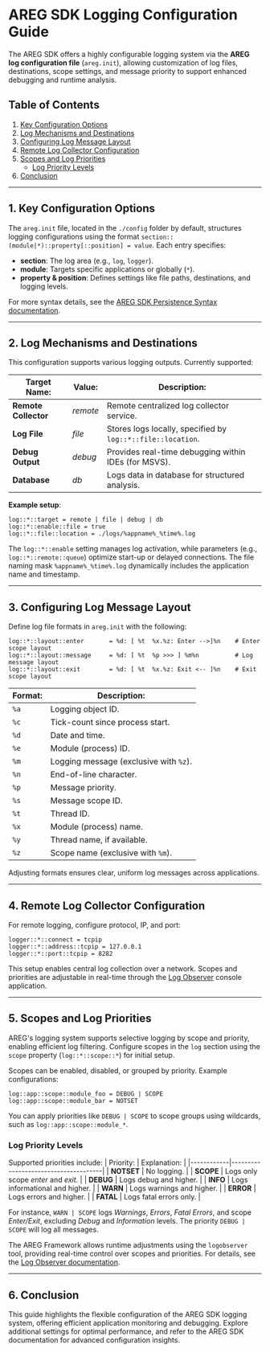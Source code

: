 ﻿# AREG SDK Logging Configuration Guide

The AREG SDK offers a highly configurable logging system via the **AREG log configuration file** (`areg.init`), allowing customization of log files, destinations, scope settings, and message priority to support enhanced debugging and runtime analysis.

## Table of Contents

1. [Key Configuration Options](#1-key-configuration-options)
2. [Log Mechanisms and Destinations](#2-log-mechanisms-and-destinations)
3. [Configuring Log Message Layout](#3-configuring-log-message-layout)
3. [Remote Log Collector Configuration](#4-remote-log-collector-configuration)
4. [Scopes and Log Priorities](#5-scopes-and-log-priorities)
   - [Log Priority Levels](#log-priority-levels)
5. [Conclusion](#6-conclusion)

---

## 1. Key Configuration Options

The `areg.init` file, located in the `./config` folder by default, structures logging configurations using the format `section::(module|*)::property[::position] = value`. Each entry specifies:

- **section**: The log area (e.g., `log`, `logger`).
- **module**: Targets specific applications or globally (`*`).
- **property & position**: Defines settings like file paths, destinations, and logging levels.

For more syntax details, see the [AREG SDK Persistence Syntax documentation](./06a-persistence-syntax.md).

---

## 2. Log Mechanisms and Destinations

This configuration supports various logging outputs. Currently supported:

|  Target Name:         |  Value:   |  Description:                                                 |
|-----------------------|-----------|---------------------------------------------------------------|
| **Remote Collector**  | *remote*  | Remote centralized log collector service.                     |
| **Log File**          | *file*    | Stores logs locally, specified by `log::*::file::location`.   |
| **Debug Output**      | *debug*   | Provides real-time debugging within IDEs (for MSVS).          |
| **Database**          | *db*      | Logs data in database for structured analysis.                |

**Example setup**:
```plaintext
log::*::target = remote | file | debug | db
log::*::enable::file = true
log::*::file::location = ./logs/%appname%_%time%.log
```

The `log::*::enable` setting manages log activation, while parameters (e.g., `log::*::remote::queue`) optimize start-up or delayed connections. The file naming mask `%appname%_%time%.log` dynamically includes the application name and timestamp.

---

## 3. Configuring Log Message Layout

Define log file formats in `areg.init` with the following:
```plaintext
log::*::layout::enter       = %d: [ %t  %x.%z: Enter -->]%n    # Enter scope layout
log::*::layout::message     = %d: [ %t  %p >>> ] %m%n          # Log message layout
log::*::layout::exit        = %d: [ %t  %x.%z: Exit <-- ]%n    # Exit scope layout
```

| Format:   | Description:                                   |
|-----------|------------------------------------------------|
| `%a`      | Logging object ID.                             |
| `%c`      | Tick-count since process start.                |
| `%d`      | Date and time.                                 |
| `%e`      | Module (process) ID.                           |
| `%m`      | Logging message (exclusive with `%z`).         |
| `%n`      | End-of-line character.                         |
| `%p`      | Message priority.                              |
| `%s`      | Message scope ID.                              |
| `%t`      | Thread ID.                                     |
| `%x`      | Module (process) name.                         |
| `%y`      | Thread name, if available.                     |
| `%z`      | Scope name (exclusive with `%m`).              |

Adjusting formats ensures clear, uniform log messages across applications.

---

## 4. Remote Log Collector Configuration

For remote logging, configure protocol, IP, and port:
```plaintext
logger::*::connect = tcpip
logger::*::address::tcpip = 127.0.0.1
logger::*::port::tcpip = 8282
```

This setup enables central log collection over a network. Scopes and priorities are adjustable in real-time through the [Log Observer](./04c-logobserver.md) console application.

---

## 5. Scopes and Log Priorities

AREG's logging system supports selective logging by scope and priority, enabling efficient log filtering. Configure scopes in the `log` section using the `scope` property (`log::*::scope::*`) for initial setup.

Scopes can be enabled, disabled, or grouped by priority. Example configurations:
```plaintext
log::app::scope::module_foo = DEBUG | SCOPE
log::app::scope::module_bar = NOTSET
```

You can apply priorities like `DEBUG | SCOPE` to scope groups using wildcards, such as `log::app::scope::module_*`.

### Log Priority Levels

Supported priorities include:
| Priority:  |  Explanation:                        |
|------------|--------------------------------------|
| **NOTSET** | No logging.                          |
| **SCOPE**  | Logs only scope *enter* and *exit*.  |
| **DEBUG**  | Logs debug and higher.               |
| **INFO**   | Logs informational and higher.       |
| **WARN**   | Logs warnings and higher.            |
| **ERROR**  | Logs errors and higher.              |
| **FATAL**  | Logs fatal errors only.              |

For instance, `WARN | SCOPE` logs *Warnings*, *Errors*, *Fatal Errors*, and scope *Enter/Exit*, excluding *Debug* and *Information* levels. The priority `DEBUG | SCOPE` will log all messages.

The AREG Framework allows runtime adjustments using the `logobserver` tool, providing real-time control over scopes and priorities. For details, see the [Log Observer documentation](./04c-logobserver.md).

---

## 6. Conclusion

This guide highlights the flexible configuration of the AREG SDK logging system, offering efficient application monitoring and debugging. Explore additional settings for optimal performance, and refer to the AREG SDK documentation for advanced configuration insights.
